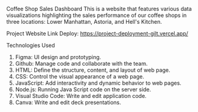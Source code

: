 Coffee Shop Sales Dashboard
This is a website that features various data visualizations highlighting the sales performance of our coffee shops in three locations: Lower Manhattan, Astoria, and Hell's Kitchen.

Project Website Link Deploy:
https://project-deployment-gilt.vercel.app/

Technologies Used
1. Figma: UI design and prototyping.
2. Github: Manage code and collaborate with the team.
3. HTML: Define the structure, content, and layout of web page.
4. CSS: Control the visual appearance of a web page.
5. JavaScript: Add interactivity and dynamic behavior to web pages.
4. Node.js: Running Java Script code on the server side.
5. Visual Studio Code: Write and edit application code.
6. Canva: Write and edit deck presentations.

